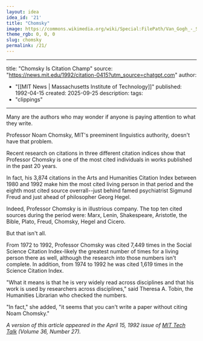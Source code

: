 ```yaml
---
layout: idea
idea_id: '21'
title: "Chomsky"
image: https://commons.wikimedia.org/wiki/Special:FilePath/Van_Gogh_-_Starry_Night_-_Google_Art_Project.jpg
theme_rgb: 0, 0, 0
slug: chomsky
permalink: /21/
---
```


---
title: "Chomsky Is Citation Champ"
source: "https://news.mit.edu/1992/citation-0415?utm_source=chatgpt.com"
author:
  - "[[MIT News | Massachusetts Institute of Technology]]"
published: 1992-04-15
created: 2025-09-25
description:
tags:
  - "clippings"
---

Many are the authors who may wonder if anyone is paying attention to what they write.

Professor Noam Chomsky, MIT's preeminent linguistics authority, doesn't have that problem.

Recent research on citations in three different citation indices show that Professor Chomsky is one of the most cited individuals in works published in the past 20 years.

In fact, his 3,874 citations in the Arts and Humanities Citation Index between 1980 and 1992 make him the most cited living person in that period and the eighth most cited source overrall--just behind famed psychiatrist Sigmund Freud and just ahead of philosopher Georg Hegel.

Indeed, Professor Chomsky is in illustrious company. The top ten cited sources during the period were: Marx, Lenin, Shakespeare, Aristotle, the Bible, Plato, Freud, Chomsky, Hegel and Cicero.

But that isn't all.

From 1972 to 1992, Professor Chomsky was cited 7,449 times in the Social Science Citation Index-likely the greatest number of times for a living person there as well, although the research into those numbers isn't complete. In addition, from 1974 to 1992 he was cited 1,619 times in the Science Citation Index.

"What it means is that he is very widely read across disciplines and that his work is used by researchers across disciplines," said Theresa A. Tobin, the Humanities Librarian who checked the numbers.

"In fact," she added, "it seems that you can't write a paper without citing Noam Chomsky."

  

*A version of this article appeared in the April 15, 1992 issue of [MIT Tech Talk](https://news.mit.edu/newsoffice/techtalk-info.html) (Volume 36, Number 27).*
